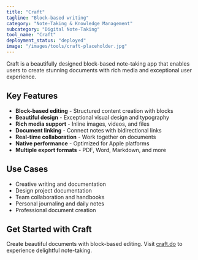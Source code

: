 ```yaml
---
title: "Craft"
tagline: "Block-based writing"
category: "Note-Taking & Knowledge Management"
subcategory: "Digital Note-Taking"
tool_name: "Craft"
deployment_status: "deployed"
image: "/images/tools/craft-placeholder.jpg"
---
```

Craft is a beautifully designed block-based note-taking app that enables users to create stunning documents with rich media and exceptional user experience.

## Key Features

- **Block-based editing** - Structured content creation with blocks
- **Beautiful design** - Exceptional visual design and typography
- **Rich media support** - Inline images, videos, and files
- **Document linking** - Connect notes with bidirectional links
- **Real-time collaboration** - Work together on documents
- **Native performance** - Optimized for Apple platforms
- **Multiple export formats** - PDF, Word, Markdown, and more

## Use Cases

- Creative writing and documentation
- Design project documentation
- Team collaboration and handbooks
- Personal journaling and daily notes
- Professional document creation

## Get Started with Craft

Create beautiful documents with block-based editing. Visit [craft.do](https://www.craft.do) to experience delightful note-taking.